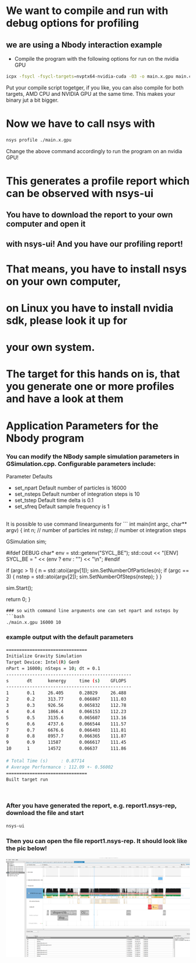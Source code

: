 # We want to compile and run with debug options for profiling
## we are using a Nbody interaction example

- Compile the program with the following options for run on the nvidia GPU
```bash
icpx -fsycl -fsycl-targets=nvptx64-nvidia-cuda -O3 -o main.x.gpu main.cpp GSimulation.cpp
```

Put your compile script togetger, if you like, you can also compile for both targets, AMD CPU and NVIDIA GPU
at the same time. This makes your binary jut a bit bigger.

# Now we have to call nsys with
```bash
nsys profile ./main.x.gpu
```
Change the above command accordingly to run the program on an nvidia GPU!
<br>

# This generates a profile report which can be observed with nsys-ui
## You have to download the report to your own computer and open it
## with nsys-ui! And you have our profiling report!
# That means, you have to install nsys on your own computer,
# on Linux you have to install nvidia sdk, please look it up for
# your own system.

# The target for this hands on is, that you generate one or more profiles and have a look at them

# Application Parameters for the Nbody program

### You can modify the NBody sample simulation parameters in GSimulation.cpp. Configurable parameters include:
Parameter Defaults
- set_npart 	Default number of particles is 16000
- set_nsteps 	Default number of integration steps is 10
- set_tstep 	Default time delta is 0.1
- set_sfreq 	Default sample frequency is 1
<br>
It is possible to use command linearguments for
```
int main(int argc, char** argv)
{
  int n;      // number of particles
  int nstep;  // number ot integration steps

  GSimulation sim;

#ifdef DEBUG
  char* env = std::getenv("SYCL_BE");
  std::cout << "[ENV] SYCL_BE = " << (env ? env : "<not set>") << "\n";
#endif

  if (argc > 1)
  {
    n = std::atoi(argv[1]);
    sim.SetNumberOfParticles(n);
    if (argc == 3) {
      nstep = std::atoi(argv[2]);
      sim.SetNumberOfSteps(nstep);
    }
  }

  sim.Start();

  return 0;
}
```
### so with command line arguments one can set npart and nsteps by
```bash
./main.x.gpu 16000 10  
```

### example output with the default parameters
```bash
===============================
Initialize Gravity Simulation
Target Device: Intel(R) Gen9
nPart = 16000; nSteps = 10; dt = 0.1
------------------------------------------------
s       dt      kenergy     time (s)    GFLOPS
------------------------------------------------
1       0.1     26.405      0.28029     26.488
2       0.2     313.77      0.066867    111.03
3       0.3     926.56      0.065832    112.78
4       0.4     1866.4      0.066153    112.23
5       0.5     3135.6      0.065607    113.16
6       0.6     4737.6      0.066544    111.57
7       0.7     6676.6      0.066403    111.81
8       0.8     8957.7      0.066365    111.87
9       0.9     11587       0.066617    111.45
10      1       14572       0.06637     111.86

# Total Time (s)     : 0.87714
# Average Performance : 112.09 +- 0.56002
===============================
Built target run
```

<br>

### After you have generated the report, e.g. report1.nsys-rep, download the file and start

```bash
nsys-ui
```

### Then you can open the file report1.nsys-rep. It should look like the pic below!

![](pics/nsys-pic1.png)
